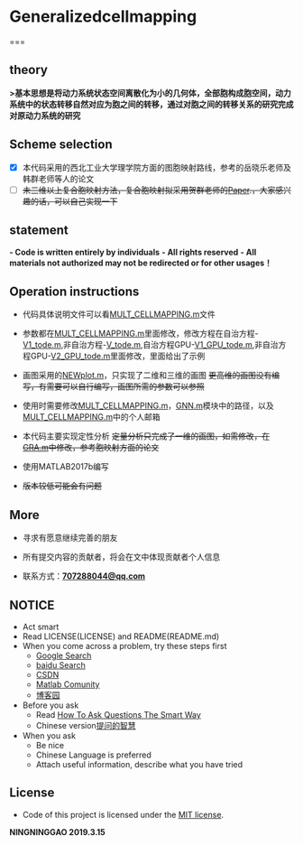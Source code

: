 # Generalizedcellmapping
===

## theory
**>基本思想是将动力系统状态空间离散化为小的几何体，全部胞构成胞空间，动力系统中的状态转移自然对应为胞之间的转移，通过对胞之间的转移关系的研究完成对原动力系统的研究**

## Scheme selection
- [x] 本代码采用的西北工业大学理学院方面的图胞映射路线，参考的岳晓乐老师及韩群老师等人的论文
- [ ] ~~未三维以上复合胞映射方法，复合胞映射拟采用贺群老师的[Paper](http://xueshu.baidu.com/usercenter/paper/show?paperid=857f134b01b83c8052b3971f4171c583&site=xueshu_se).，大家感兴趣的话，可以自己实现一下~~

## statement
**- Code is written entirely by individuals**
**- All rights reserved**
**- All materials not authorized may not be redirected or for other usages！**

## Operation instructions
- 代码具体说明文件可以看[MULT_CELLMAPPING.m](code/MULT_CELLMAPPING.m)文件

- 参数都在[MULT_CELLMAPPING.m](code/MULT_CELLMAPPING.m)里面修改，修改方程在自治方程-[V1_tode.m](code/V1_tode.m),非自治方程-[V_tode.m](code/V_tode.m),自治方程GPU-[V1_GPU_tode.m](code/V1_GPU_tode.m),非自治方程GPU-[V2_GPU_tode.m](code/V2_GPU_tode.m)里面修改，里面给出了示例

- 画图采用的[NEWplot.m](code/NEWplot.m)，只实现了二维和三维的画图 ~~更高维的画图没有编写，有需要可以自行编写，画图所需的参数可以参照~~

- 使用时需要修改[MULT_CELLMAPPING.m](code/MULT_CELLMAPPING.m)，[GNN.m](code/GNN.m)模块中的路径，以及[MULT_CELLMAPPING.m](code/MULT_CELLMAPPING.m)中的个人邮箱

- 本代码主要实现定性分析 ~~定量分析只完成了一维的画图，如需修改，在[GRA.m](code/GRA.m)中修改，参考胞映射方面的论文~~

- 使用MATLAB2017b编写

- ~~版本较低可能会有问题~~

## More
- 寻求有愿意继续完善的朋友

- 所有提交内容的贡献者，将会在文中体现贡献者个人信息

- 联系方式：**707288044@qq.com**

## NOTICE
- Act smart
- Read LICENSE(LICENSE) and README(README.md)
- When you come across a problem, try these steps first
  - [Google Search](https://www.google.com/)
  - [baidu Search](https://www.baidu.com/)
  - [CSDN](https://www.csdn.net/)
  - [Matlab Comunity](https://www.mathworks.com/matlabcentral/?s_tid=gn_mlc)
  - [博客园](https://www.cnblogs.com/)
- Before you ask
  - Read [How To Ask Questions The Smart Way](http://www.catb.org/~esr/faqs/smart-questions.html)
  - Chinese version[提问的智慧](https://github.com/tvvocold/How-To-Ask-Questions-The-Smart-Way)
- When you ask
  - Be nice
  - Chinese Language is preferred
  - Attach useful information, describe what you have tried

## License
- Code of this project is licensed under the [MIT license](LICENSE).

**NINGNINGGAO    2019.3.15**
